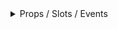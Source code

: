 <details class="my-2 mb-4">
<summary>Props / Slots / Events </summary>
<div class="px-4">
<br/>

## Props

| Prop name | Description | Type   | Values | Default |
| --------- | ----------- | ------ | ------ | ------- |
| title     |             | string | -      |         |

## Slots

| Name    | Description | Bindings |
| ------- | ----------- | -------- |
| default |             |          |

          ---

<hr/>

</div>
</details>
